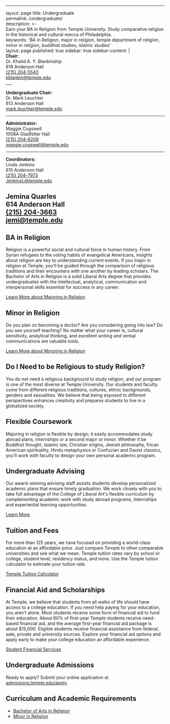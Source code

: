 ---
layout: page
title: Undergraduate		
permalink: /undergraduate/		
description: >-		
   Earn your BA in Religion from Temple University. Study comparative religion in the historical and            cultural mecca of Philadelphia.   
keywords: 'BA in Religion, major in religion, temple department of religion, minor in religion, buddhist studies, islamic studies'		
layout: page
published: true
sidebar: true
sidebar-content: |		
 **Chair:**  		
   Dr. Khalid A. Y. Blankinship  		
   619 Anderson Hall  		
   [(215) 204-5543](tel:2152045543)  		
   [kblankin@temple.edu](mailto:kblankin@temple.edu)  		
    ___		
   		
   **Undergraduate Chair:**  		
   Dr. Mark Leuchter  		
   613 Anderson Hall    		
   [mark.leuchter@temple.edu](mailto:mark.leuchter@temple.edu)  		
   		
   ___		
   		
   **Administrator:**  		
   Maggie Cogswell  		
   1008A Gladfelter Hall   		
   [(215) 204-9209](tel:2152049209)  		
   [maggie.cogswell@temple.edu](mailto:maggie.cogswell@temple.edu)  		
   		
   ___		
		
   **Coordinators:**  		
   Linda Jenkins  		
   615 Anderson Hall    		
   [(215) 204-7973](tel:2152047973)   		
   [JenkinsL@temple.edu](mailto:JenkinsL@temple.edu)  		
		
   Jemina Quarles  		
   614 Anderson Hall    		
   [(215) 204-3663](tel:2152043663)  		
   [jemi@temple.edu](mailto:jemi@temple.edu)			
 ---
## BA in Religion
Religion is a powerful social and cultural force in human history. From Syrian refugees to the voting habits of evangelical Americans, insights about religion are key to understanding current events. If you major in religion at Temple, you'll be guided through the comparison of religious traditions and their encounters with one another by leading scholars. The Bachelor of Arts in Religion is a solid Liberal Arts degree that provides undergraduates with the intellectual, analytical, communication and interpersonal skills essential for success in any career.

[Learn More about Majoring in Religion](http://bulletin.temple.edu/undergraduate/liberal-arts/religion/ba-religion/)

## Minor in Religion
Do you plan on becoming a doctor? Are you considering going into law? Do you see yourself teaching? No matter what your career is, cultural sensitivity, analytical thinking, and excellent writing and verbal communications are valuable tools.  

[Learn More about Minoring in Religion](http://bulletin.temple.edu/undergraduate/liberal-arts/africology-african-american-studies/minor-africology-african-american-studies/)

## Do I Need to be Religious to study Religion?
You do not need a religious background to study religion, and our program is one of the most diverse at Temple University. Our students and faculty come from different religious traditions, cultures, ethnic backgrounds, genders and sexualities. We believe that being exposed to different perspectives enhances creativity and prepares students to live in a globalized society.   

## Flexible Coursework
Majoring in religion is flexible by design; it easily accommodates study abroad plans, internships or a second major or minor. Whether it be Buddhist thought, Islamic law, Christian origins, Jewish philosophy, frican American spirituality, Hindu metaphysics or Confucian and Daoist classics, you’ll work with faculty to design your own personal academic program.

## Undergraduate Advising
Our award-winning advising staff assists students develop personalized academic plans that ensure timely graduation. We work closely with you to take full advantage of the College of Liberal Art's flexible curriculum by complementing academic work with study abroad programs, internships and experiential learning opportunities.

[Learn More](https://liberalarts.temple.edu/advising)

## Tuition and Fees
For more than 125 years, we have focused on providing a world-class education at an affordable price. Just compare Temple to other comparable universities and see what we mean. Temple tuition rates vary by school or college, student level, residency status, and more. Use the Temple tuition calculator to estimate your tuition rate.

[Temple Tuition Calculator](https://bursar.temple.edu/tuition-and-fees/tuition-rates)

## Financial Aid and Scholarships
At Temple, we believe that students from all walks of life should have access to a college education. If you need help paying for your education, you aren’t alone. Most students receive some form of financial aid to fund their education. About 60% of first-year Temple students receive need-based financial aid, and the average first-year financial aid package is about $15,000. Eligible students receive financial assistance from federal, sate, private and university sources. Explore your financial aid options and apply early to make your college education an affordable experience.

[Student Financial Services](https://sfs.temple.edu/financial-aid-types)

## Undergraduate Admissions
Ready to apply? Submit your online application at [admissions.temple.edu/apply](http://admissions.temple.edu/apply).

## Curriculum and Academic Requirements
- [Bachelor of Arts in Religion](http://bulletin.temple.edu/undergraduate/liberal-arts/religion/ba-religion/)
- [Minor in Religion](http://bulletin.temple.edu/undergraduate/liberal-arts/religion/minor-religion/)
